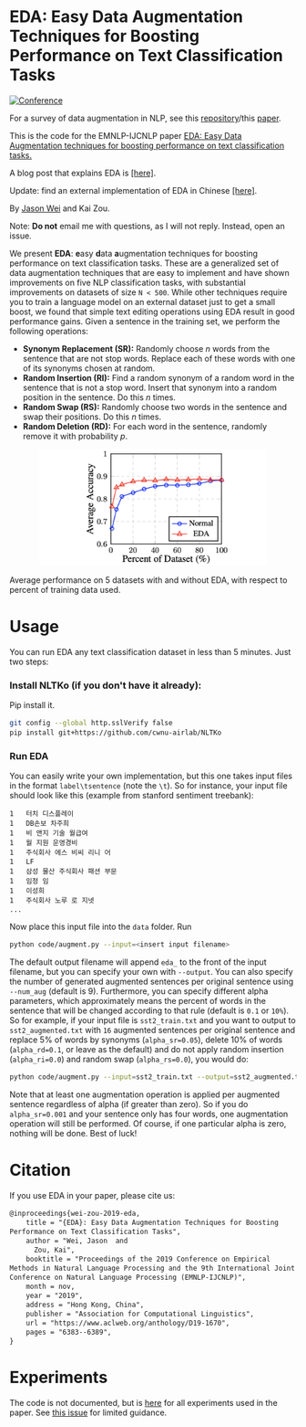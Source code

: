# EDA: Easy Data Augmentation Techniques for Boosting Performance on Text Classification Tasks
[![Conference](http://img.shields.io/badge/EMNLP-2019-4b44ce.svg)](https://arxiv.org/abs/1901.11196)

For a survey of data augmentation in NLP, see this [repository](https://github.com/styfeng/DataAug4NLP/blob/main/README.md)/this [paper](http://arxiv.org/abs/2105.03075).

This is the code for the EMNLP-IJCNLP paper [EDA: Easy Data Augmentation techniques for boosting performance on text classification tasks.](https://arxiv.org/abs/1901.11196) 

A blog post that explains EDA is [[here]](https://medium.com/@jason.20/these-are-the-easiest-data-augmentation-techniques-in-natural-language-processing-you-can-think-of-88e393fd610). 

Update: find an external implementation of EDA in Chinese [[here]](https://github.com/zhanlaoban/EDA_NLP_for_Chinese).

By [Jason Wei](https://jasonwei20.github.io/research/) and Kai Zou.

Note: **Do not** email me with questions, as I will not reply. Instead, open an issue.

We present **EDA**: **e**asy **d**ata **a**ugmentation techniques for boosting performance on text classification tasks. These are a generalized set of data augmentation techniques that are easy to implement and have shown improvements on five NLP classification tasks, with substantial improvements on datasets of size `N < 500`. While other techniques require you to train a language model on an external dataset just to get a small boost, we found that simple text editing operations using EDA result in good performance gains. Given a sentence in the training set, we perform the following operations:

- **Synonym Replacement (SR):** Randomly choose *n* words from the sentence that are not stop words. Replace each of these words with one of its synonyms chosen at random.
- **Random Insertion (RI):** Find a random synonym of a random word in the sentence that is not a stop word. Insert that synonym into a random position in the sentence. Do this *n* times.
- **Random Swap (RS):** Randomly choose two words in the sentence and swap their positions. Do this *n* times.
- **Random Deletion (RD):** For each word in the sentence, randomly remove it with probability *p*.

<p align="center"> <img src="eda_figure.png" alt="drawing" width="400" class="center"> </p>
Average performance on 5 datasets with and without EDA, with respect to percent of training data used.

# Usage

You can run EDA any text classification dataset in less than 5 minutes. Just two steps:

### Install NLTKo (if you don't have it already):

Pip install it.

```bash
git config --global http.sslVerify false
pip install git+https://github.com/cwnu-airlab/NLTKo
```
### Run EDA

You can easily write your own implementation, but this one takes input files in the format `label\tsentence` (note the `\t`). So for instance, your input file should look like this (example from stanford sentiment treebank):

```
1	터치 디스플레이
1	DB손보 차주희
1	비 앤지 기술 월급여
1	월 지원 운영경비
1	주식회사 에스 비씨 리니 어
1	LF
1	삼성 물산 주식회사 패션 부문
1	임정 임
1	이성희
1	주식회사 노루 로 지넷
...
```

Now place this input file into the `data` folder. Run 

```bash
python code/augment.py --input=<insert input filename>
```

The default output filename will append `eda_` to the front of the input filename, but you can specify your own with `--output`. You can also specify the number of generated augmented sentences per original sentence using `--num_aug` (default is 9). Furthermore, you can specify different alpha parameters, which approximately means the percent of words in the sentence that will be changed according to that rule (default is `0.1` or `10%`). So for example, if your input file is `sst2_train.txt` and you want to output to `sst2_augmented.txt` with `16` augmented sentences per original sentence and replace 5% of words by synonyms (`alpha_sr=0.05`), delete 10% of words (`alpha_rd=0.1`, or leave as the default) and do not apply random insertion (`alpha_ri=0.0`) and random swap (`alpha_rs=0.0`), you would do:

```bash
python code/augment.py --input=sst2_train.txt --output=sst2_augmented.txt --num_aug=16 --alpha_sr=0.05 --alpha_rd=0.1 --alpha_ri=0.0 --alpha_rs=0.0
```

Note that at least one augmentation operation is applied per augmented sentence regardless of alpha (if greater than zero). So if you do `alpha_sr=0.001` and your sentence only has four words, one augmentation operation will still be performed. Of course, if one particular alpha is zero, nothing will be done. Best of luck!

# Citation
If you use EDA in your paper, please cite us:
```
@inproceedings{wei-zou-2019-eda,
    title = "{EDA}: Easy Data Augmentation Techniques for Boosting Performance on Text Classification Tasks",
    author = "Wei, Jason  and
      Zou, Kai",
    booktitle = "Proceedings of the 2019 Conference on Empirical Methods in Natural Language Processing and the 9th International Joint Conference on Natural Language Processing (EMNLP-IJCNLP)",
    month = nov,
    year = "2019",
    address = "Hong Kong, China",
    publisher = "Association for Computational Linguistics",
    url = "https://www.aclweb.org/anthology/D19-1670",
    pages = "6383--6389",
}
```

# Experiments

The code is not documented, but is [here](https://github.com/jasonwei20/eda_nlp/tree/master/experiments) for all experiments used in the paper. See [this issue](https://github.com/jasonwei20/eda_nlp/issues/10) for limited guidance.



